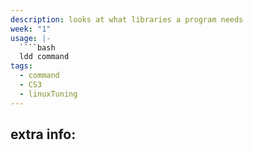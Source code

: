 ```yaml
---
description: looks at what libraries a program needs
week: "1"
usage: |-
  ````bash 
  ldd command
tags:
  - command
  - CS3
  - linuxTuning
---
```

## extra info:
